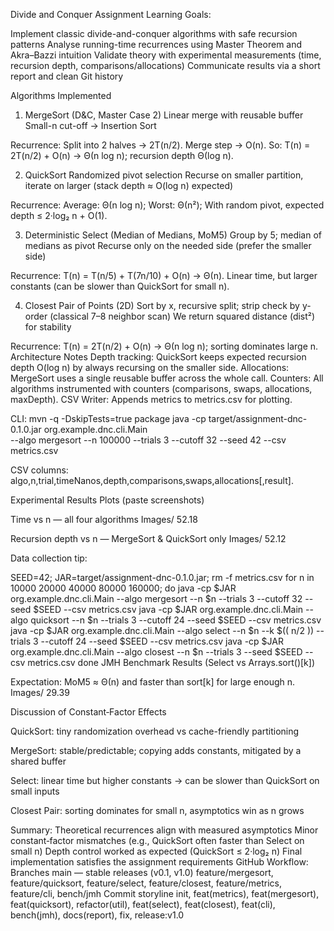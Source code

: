 Divide and Conquer Assignment
Learning Goals: 

Implement classic divide-and-conquer algorithms with safe recursion patterns
Analyse running-time recurrences using Master Theorem and Akra–Bazzi intuition
Validate theory with experimental measurements (time, recursion depth, comparisons/allocations)
Communicate results via a short report and clean Git history

Algorithms Implemented

1. MergeSort (D&C, Master Case 2)
Linear merge with reusable buffer
Small-n cut-off → Insertion Sort

Recurrence:
Split into 2 halves → 2T(n/2).
Merge step → O(n).
So: T(n) = 2T(n/2) + O(n) → Θ(n log n); recursion depth Θ(log n).

2. QuickSort
Randomized pivot selection
Recurse on smaller partition, iterate on larger (stack depth ≈ O(log n) expected)

Recurrence:
Average: Θ(n log n); Worst: Θ(n²);
With random pivot, expected depth ≤ 2·log₂ n + O(1).

3. Deterministic Select (Median of Medians, MoM5)
Group by 5; median of medians as pivot
Recurse only on the needed side (prefer the smaller side)

Recurrence: T(n) = T(n/5) + T(7n/10) + O(n) → Θ(n).
Linear time, but larger constants (can be slower than QuickSort for small n).

4. Closest Pair of Points (2D)
Sort by x, recursive split; strip check by y-order (classical 7–8 neighbor scan)
We return squared distance (dist²) for stability

Recurrence: T(n) = 2T(n/2) + O(n) → Θ(n log n); sorting dominates large n.
Architecture Notes
Depth tracking: QuickSort keeps expected recursion depth O(log n) by always recursing on the smaller side.
Allocations: MergeSort uses a single reusable buffer across the whole call.
Counters: All algorithms instrumented with counters (comparisons, swaps, allocations, maxDepth).
CSV Writer: Appends metrics to metrics.csv for plotting.

CLI:
mvn -q -DskipTests=true package
java -cp target/assignment-dnc-0.1.0.jar org.example.dnc.cli.Main \
--algo mergesort --n 100000 --trials 3 --cutoff 32 --seed 42 --csv metrics.csv

CSV columns: algo,n,trial,timeNanos,depth,comparisons,swaps,allocations[,result].

Experimental Results
Plots (paste screenshots)

Time vs n — all four algorithms
Images/ 52.18 


Recursion depth vs n — MergeSort & QuickSort only
Images/ 52.12

Data collection tip:

SEED=42; JAR=target/assignment-dnc-0.1.0.jar; rm -f metrics.csv
for n in 10000 20000 40000 80000 160000; do
java -cp $JAR org.example.dnc.cli.Main --algo mergesort --n $n --trials 3 --cutoff 32 --seed $SEED --csv metrics.csv
java -cp $JAR org.example.dnc.cli.Main --algo quicksort --n $n --trials 3 --cutoff 24 --seed $SEED --csv metrics.csv
java -cp $JAR org.example.dnc.cli.Main --algo select    --n $n --k $(( n/2 )) --trials 3 --cutoff 24 --seed $SEED --csv metrics.csv
java -cp $JAR org.example.dnc.cli.Main --algo closest   --n $n --trials 3 --seed $SEED --csv metrics.csv
done
JMH Benchmark Results (Select vs Arrays.sort()[k])

Expectation: MoM5 ≈ Θ(n) and faster than sort[k] for large enough n.
Images/ 29.39

Discussion of Constant‑Factor Effects

QuickSort: tiny randomization overhead vs cache-friendly partitioning

MergeSort: stable/predictable; copying adds constants, mitigated by a shared buffer

Select: linear time but higher constants → can be slower than QuickSort on small inputs

Closest Pair: sorting dominates for small n, asymptotics win as n grows


Summary:
Theoretical recurrences align with measured asymptotics
Minor constant‑factor mismatches (e.g., QuickSort often faster than Select on small n)
Depth control worked as expected (QuickSort ≤ 2·log₂ n)
Final implementation satisfies the assignment requirements
GitHub Workflow:
Branches
main — stable releases (v0.1, v1.0)
feature/mergesort, feature/quicksort, feature/select, feature/closest, feature/metrics, feature/cli, bench/jmh
Commit storyline
init, feat(metrics), feat(mergesort), feat(quicksort), refactor(util),
feat(select), feat(closest), feat(cli), bench(jmh), docs(report), fix, release:v1.0